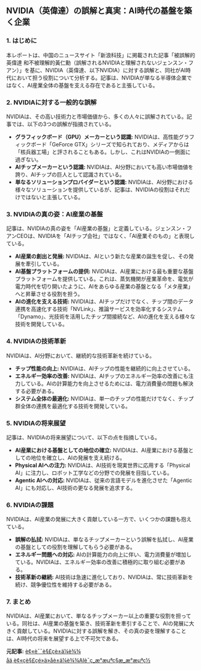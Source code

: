 ## NVIDIA（英偉達）の誤解と真実：AI時代の基盤を築く企業

### 1. はじめに

本レポートは、中国のニュースサイト「新浪科技」に掲載された記事「被誤解的英偉達 和不被理解的黃仁勳（誤解されるNVIDIAと理解されないジェンスン・フアン）」を基に、NVIDIA（英偉達、以下NVIDIA）に対する誤解と、同社がAI時代において担う役割について分析する。記事は、NVIDIAが単なる半導体企業ではなく、AI産業全体の基盤を支える存在であると主張している。

### 2. NVIDIAに対する一般的な誤解

NVIDIAは、その高い技術力と市場価値から、多くの人々に誤解されている。記事では、以下の3つの誤解が指摘されている。

* **グラフィックボード（GPU）メーカーという認識:** NVIDIAは、高性能グラフィックボード「GeForce GTX」シリーズで知られており、メディアからは「核兵器工場」と評されることもある。しかし、これはNVIDIAの一側面に過ぎない。
* **AIチップメーカーという認識:** NVIDIAは、AI分野においても高い市場価値を誇り、AIチップの巨人として認識されている。
* **単なるソリューションプロバイダーという認識:** NVIDIAは、AI分野における様々なソリューションを提供しているが、記事は、NVIDIAの役割はそれだけではないと主張している。

### 3. NVIDIAの真の姿：AI産業の基盤

記事は、NVIDIAの真の姿を「AI産業の基盤」と定義している。ジェンスン・フアンCEOは、NVIDIAを「AIチップ会社」ではなく、「AI産業そのもの」と表現している。

* **AI産業の創出と発展:** NVIDIAは、AIという新たな産業の誕生を促し、その発展を牽引している。
* **AI基盤プラットフォームの提供:** NVIDIAは、AI産業における最も重要な基盤プラットフォームを提供している。これは、蒸気機関が産業革命を、電気が電力時代を切り開いたように、AIをあらゆる産業の基盤となる「メタ産業」へと昇華させる役割を担う。
* **AIの進化を支える技術:** NVIDIAは、AIチップだけでなく、チップ間のデータ連携を高速化する技術「NVLink」、推論サービスを効率化するシステム「Dynamo」、光技術を活用したチップ間接続など、AIの進化を支える様々な技術を開発している。

### 4. NVIDIAの技術革新

NVIDIAは、AI分野において、継続的な技術革新を続けている。

* **チップ性能の向上:** NVIDIAは、AIチップの性能を継続的に向上させている。
* **エネルギー効率の改善:** NVIDIAは、AIチップのエネルギー効率の改善にも注力している。AIの計算能力を向上させるためには、電力消費量の問題も解決する必要がある。
* **システム全体の最適化:** NVIDIAは、単一のチップの性能だけでなく、チップ群全体の連携を最適化する技術を開発している。

### 5. NVIDIAの将来展望

記事は、NVIDIAの将来展望について、以下の点を指摘している。

* **AI産業における基盤としての地位の確立:** NVIDIAは、AI産業における基盤としての地位を確立し、AIの発展を支え続ける。
* **Physical AIへの注力:** NVIDIAは、AI技術を現実世界に応用する「Physical AI」に注力し、ロボット工学などの分野での発展を目指している。
* **Agentic AIへの対応:** NVIDIAは、従来の言語モデルを進化させた「Agentic AI」にも対応し、AI技術の更なる発展を追求する。

### 6. NVIDIAの課題

NVIDIAは、AI産業の発展に大きく貢献している一方で、いくつかの課題も抱えている。

* **誤解の払拭:** NVIDIAは、単なるチップメーカーという誤解を払拭し、AI産業の基盤としての役割を理解してもらう必要がある。
* **エネルギー問題への対応:** AIの計算能力の向上に伴い、電力消費量が増加している。NVIDIAは、エネルギー効率の改善に積極的に取り組む必要がある。
* **技術革新の継続:** AI技術は急速に進化しており、NVIDIAは、常に技術革新を続け、競争優位性を維持する必要がある。

### 7. まとめ

NVIDIAは、AI産業において、単なるチップメーカー以上の重要な役割を担っている。同社は、AI産業の基盤を築き、技術革新を牽引することで、AIの発展に大きく貢献している。NVIDIAに対する誤解を解き、その真の姿を理解することは、AI時代の将来を展望する上で不可欠である。



**元記事:** [è¢«è¯¯è§£çè±ä¼è¾¾ åä¸è¢«çè§£çé»ä»åè±ä¼è¾¾AIè¯ç_æ°æµªç§æ_æ°æµªç½](https://finance.sina.com.cn/tech/roll/2025-03-23/doc-ineqrpnp4760563.shtml)